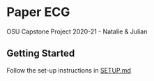 # Paper ECG
OSU Capstone Project 2020-21 - Natalie &amp; Julian

## Getting Started

Follow the set-up instructions in [SETUP.md](setup.md)
